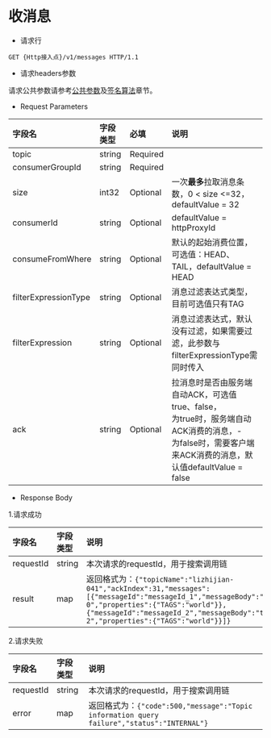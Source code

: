 # 收消息

- 请求行

```
GET {Http接入点}/v1/messages HTTP/1.1
```

- 请求headers参数

请求公共参数请参考[公共参数](../Call-Method/Common-parameters.md)及[签名算法](../Call-Method/Signature-Algorithm.md)章节。

- Request Parameters

| 字段名               | 字段类型   | 必填         | 说明                                                        |
| :------------------- | :--------- | :----------- | :---------------------------------------------------------- |
| topic                | string     | Required     |                                                             |
| consumerGroupId      | string     | Required     |                                                             |
| size                 | int32      | Optional     | 一次**最多**拉取消息条数，0 < size <=32，defaultValue = 32  |
| consumerId           | string     | Optional     | defaultValue = httpProxyId              |
| consumeFromWhere     | string     | Optional     | 默认的起始消费位置，可选值：HEAD、TAIL，defaultValue = HEAD |
| filterExpressionType | string     | Optional     | 消息过滤表达式类型，目前可选值只有TAG                       |
| filterExpression     | string     | Optional     | 消息过滤表达式，默认没有过滤，如果需要过滤，此参数与filterExpressionType需同时传入 |
| ack                  | string     | Optional     | 拉消息时是否由服务端自动ACK，可选值true、false，</br>为true时，服务端自动ACK消费的消息，- </br>为false时，需要客户端来ACK消费的消息，默认值defaultValue = false |

- Response Body

1.请求成功

|  字段名   | 字段类型 | 说明                                                         |
|:----|:----|:----|
| requestId |  string  | 本次请求的requestId，用于搜索调用链                          |
|  result   |   map    | 返回格式为：`{"topicName":"lizhijian-041","ackIndex":31,"messages":[{"messageId":"messageId_1","messageBody":"test-0","properties":{"TAGS":"world"}},{"messageId":"messageId_2","messageBody":"test-2","properties":{"TAGS":"world"}}]}`|

2.请求失败

|  字段名   | 字段类型 | 说明                                                         |
|:----|:----|:----|
| requestId |  string  | 本次请求的requestId，用于搜索调用链                          |
|   error   |   map    | 返回格式为：`{"code":500,"message":"Topic information query failure","status":"INTERNAL"}` |
